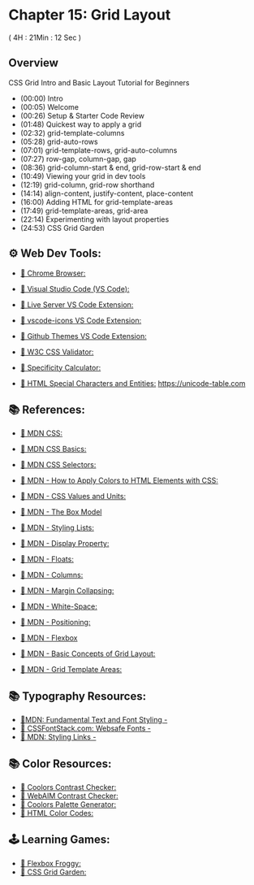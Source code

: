 #  Chapter 15: Grid Layout

( 4H : 21Min : 12 Sec ) 

## Overview

CSS Grid Intro and Basic Layout Tutorial for Beginners

* (00:00) Intro
* (00:05) Welcome
* (00:26) Setup & Starter Code Review
* (01:48) Quickest way to apply a grid
* (02:32) grid-template-columns
* (05:28) grid-auto-rows
* (07:01) grid-template-rows, grid-auto-columns
* (07:27) row-gap, column-gap, gap
* (08:36) grid-column-start & end, grid-row-start & end
* (10:49) Viewing your grid in dev tools
* (12:19) grid-column, grid-row shorthand
* (14:14) align-content, justify-content, place-content
* (16:00) Adding HTML for grid-template-areas
* (17:49) grid-template-areas, grid-area
* (22:14) Experimenting with layout properties
* (24:53) CSS Grid Garden


## ⚙ Web Dev Tools:

* [🔗 Chrome Browser:](https://www.google.com/chrome/)
* [🔗 Visual Studio Code (VS Code):](https://code.visualstudio.com/) 
* [🔗 Live Server VS Code Extension:]()
* [🔗 vscode-icons VS Code Extension:]() 
* [🔗 Github Themes VS Code Extension:]() 

* [🔗 W3C CSS Validator:](https://jigsaw.w3.org/css-validator/)
* [🔗 Specificity Calculator:](https://specificity.keegan.st/)
* [🔗 HTML Special Characters and Entities:]() https://unicode-table.com

## 📚 References:
* [🔗 MDN CSS:](https://developer.mozilla.org/en-US/docs/Web/CSS)
* [🔗 MDN CSS Basics:](https://developer.mozilla.org/en-US/docs/Learn/Getting_started_with_the_web/CSS_basics)
* [🔗 MDN CSS Selectors:](https://developer.mozilla.org/en-US/docs/Learn/CSS/Building_blocks/Selectors)
* [🔗 MDN - How to Apply Colors to HTML Elements with CSS:](https://developer.mozilla.org/en-US/docs/Web/CSS/color)
* [🔗 MDN - CSS Values and Units:](https://developer.mozilla.org/en-US/docs/Learn/CSS/Building_blocks/Values_and_units)
* [🔗 MDN - The Box Model](https://developer.mozilla.org/en-US/docs/Learn/CSS/Building_blocks/The_box_model)
* [🔗 MDN - Styling Lists: ](https://developer.mozilla.org/en-US/docs/Learn/CSS/Styling_text/Styling_lists)

* [🔗 MDN - Display Property:](https://developer.mozilla.org/en-US/docs/Web/CSS/display) 
* [🔗 MDN - Floats:](https://developer.mozilla.org/en-US/docs/Learn/CSS/CSS_layout/Floats) 
* [🔗 MDN - Columns:](https://developer.mozilla.org/en-US/docs/Web/CSS/CSS_Columns/Basic_Concepts_of_Multicol) 
* [🔗 MDN - Margin Collapsing:](https://developer.mozilla.org/en-US/docs/Web/CSS/CSS_Box_Model/Mastering_margin_collapsing) 
* [🔗 MDN - White-Space:](https://developer.mozilla.org/en-US/docs/Web/CSS/white-space)
* [🔗 MDN - Positioning:](https://developer.mozilla.org/en-US/docs/Learn/CSS/CSS_layout/Positioning) 
* [🔗 MDN - Flexbox](https://developer.mozilla.org/en-US/docs/Learn/CSS/CSS_layout/Flexbox) 
* [🔗 MDN - Basic Concepts of Grid Layout:](https://developer.mozilla.org/en-US/docs/Web/CSS/CSS_Grid_Layout/Basic_Concepts_of_Grid_Layout)
* [🔗 MDN - Grid Template Areas:](https://developer.mozilla.org/en-US/docs/Web/CSS/CSS_Grid_Layout/Grid_Template_Areas)

## 📚 Typography Resources:

* [🔗MDN: Fundamental Text and Font Styling - ](https://developer.mozilla.org/en-US/docs/Learn/CSS/Styling_text/Fundamentals)
* [🔗 CSSFontStack.com: Websafe Fonts - ](https://www.cssfontstack.com/)
* [🔗 MDN: Styling Links - ](https://developer.mozilla.org/en-US/docs/Learn/CSS/Styling_text/Fundamentals)

## 📚 Color Resources: 

* [🔗 Coolors Contrast Checker:](https://coolors.co/contrast-checker/112a46-acc8e5)
* [🔗 WebAIM Contrast Checker:](https://webaim.org/resources/contrastchecker/)
* [🔗 Coolors Palette Generator:](https://coolors.co/)
* [🔗 HTML Color Codes:](https://htmlcolorcodes.com/)


## 🕹️ Learning Games:
* [🔗 Flexbox Froggy:](https://flexboxfroggy.com/)
* [🔗 CSS Grid Garden: ](https://cssgridgarden.com/)